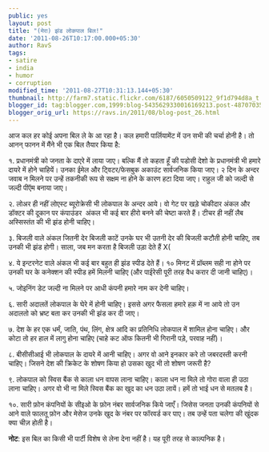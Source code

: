 ```yaml
---
public: yes
layout: post
title: "(मेरा) झंड लोकपाल बिल!"
date: '2011-08-26T10:17:00.000+05:30'
author: RavS
tags:
- satire
- india
- humor
- corruption
modified_time: '2011-08-27T10:31:13.144+05:30'
thumbnail: http://farm7.static.flickr.com/6187/6050509122_9f1d794d8a_t.jpg
blogger_id: tag:blogger.com,1999:blog-5435629330016169213.post-4870703585338689957
blogger_orig_url: https://ravs.in/2011/08/blog-post_26.html
---
```


आज कल हर कोई अपना बिल ले के आ रहा है। कल हमारी पार्लियामेंट में उन सभी की चर्चा होनी है। तो आनन् फानन में मैंने भी एक बिल तैयार किया है:

१. प्रधानमंत्री को जनता के दाएरे में लाया जाए। बल्कि मैं तो कहता हूँ की पडोसी देशो के प्रधानमंत्री भी हमारे दायरे में होने चाहियें। उनका ईमेल और ट्विटर/फेसबुक अकाउंट सार्वजनिक किया जाए। २ दिन के अन्दर जवाब न मिलने पर उन्हें तकनीकी रूप से सक्षम ना होने के कारण हटा दिया जाए। राहुल जी को जल्दी से जल्दी पीऍम बनाया जाए।

२. लोअर ही नहीं लोएस्ट ब्यूरोक्रेसी भी लोकपाल के अन्दर आये। वो गेट पर खड़े चोकीदार अंकल और डॉक्टर की दूकान पर कंपाउंडर  अंकल भी कई बार हीरो बनने की चेष्टा करते हैं। टीचर ही नहीं लैब अस्सिस्तंत की भी झंड होनी चाहिए।

३. बिजली वाले अंकल जितनी देर बिजली काटें उनके घर भी उतनी देर की बिजली कटौती होनी चाहिए, तब उनकी भी झंड होगी। साला, जब मन करता है बिजली उड़ा देते हैं X(

४. ये इन्टरनेट वाले अंकल भी कई बार बहुत ही झंड स्पीड देते हैं। १० मिनट में प्रॉब्लम सही ना होने पर उनकी घर के कनेक्शन की स्पीड हमें मिलनी चाहिए (और पाईरेसी पूरी तरह वैध करार दी जानी चाहिए)।

५. जोइनिंग डेट जल्दी ना मिलने पर आधी कंपनी हमारे नाम कर देनी चाहिए।

६. सारी अदालतें लोकपाल के घेरे में होनी चाहिए। इससे अगर फैसला हमारे हक़ में ना आये तो उन अदालतो को भ्रष्ट बता कर उनकी भी झंड कर दी जाए।

७. देश के हर एक धर्मं, जाति, पंथ, लिंग, क्षेत्र आदि का प्रतिनिधि लोकपाल में शामिल होना चाहिए। और कोटा तो हर हाल में लागु होना चाहिए (चाहे कट ऑफ कितनी भी गिरानी पड़े, परवाह नहीं)।

८. बीसीसीआई भी लोकपाल के दायरे में आनी चाहिए। अगर वो आने इनकार करे तो जबरदस्ती करनी चाहिए। जिसने देश की क्रिकेट के शोषण किया हो उसका खुद भी तो शोषण जरूरी है?

९. लोकपाल को स्विस बैंक से काला धन वापस लाना चाहिए। काला धन ना मिले तो गोरा वाला ही उठा लाना चाहिए। अगर वो भी ना मिले स्विस बैंक का खुद का धन उठा लायें। हमें तो भाई धन से मतलब है।

१०. सारी फ़ोन कंपनियों के सीइओ के फ़ोन नंबर सार्वजनिक किये जाएँ। जिसेस जनता उनकी कंपनियों से आने वाले फालतू फ़ोन और मेसेज उनके खुद के नंबर पर फॉरवर्ड कर पाए। तब उन्हें पता चलेगा की खुंदक क्या चीज़ होती है।

**नोट**: इस बिल का किसी भी पार्टी विशेष से लेना देना नहीं है। यह पूरी तरह से काल्पनिक है।
